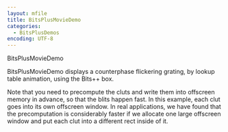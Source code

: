```yaml
---
layout: mfile
title: BitsPlusMovieDemo
categories:
  - BitsPlusDemos
encoding: UTF-8
---
```


BitsPlusMovieDemo

BitsPlusMovieDemo displays a counterphase flickering grating, by lookup
table animation, using the Bits++ box.

Note that you need to precompute the cluts and write them into
offscreen memory in advance, so that the blits happen fast.  In
this example, each clut goes into its own offscreen window.  In
real applications, we have found that the precomputation is considerably
faster if we allocate one large offscreen window and put each clut
into a different rect inside of it.